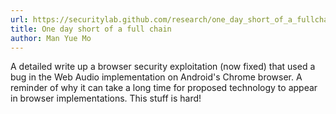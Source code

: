 ```yaml
---
url: https://securitylab.github.com/research/one_day_short_of_a_fullchain_renderer/
title: One day short of a full chain
author: Man Yue Mo
---
```


A detailed write up a browser security exploitation (now fixed) that used a bug in the Web Audio implementation on Android's Chrome browser. A reminder of why it can take a long time for proposed technology to appear in browser implementations. This stuff is hard!
